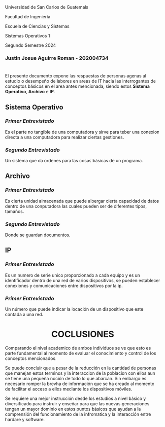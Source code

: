 Universidad de San Carlos de Guatemala

Facultad de Ingeniería

Escuela de Ciencias y Sistemas

Sistemas Operativos 1

Segundo Semestre 2024

### Justin Josue Aguirre Roman      - 202004734

# 

El presente documento expone las respuestas de personas agenas al estudio o desempeño de labores en areas de IT hacia las interrogantes de conceptos básicos en el area antes mencionada, siendo estos **Sistema Operativo**, **Archivo** e **IP**.

## **Sistema Operativo**
### *Primer Entrevistado*
Es el parte no tangible de una computadora y sirve para teber una conexion directa a una computadora para realizar ciertas gestiones.     
### *Segundo Entrevistado*
Un sistema que da ordenes para las cosas básicas de un programa.

## **Archivo**
### *Primer Entrevistado*
Es cierta unidad almacenada que puede albergar cierta capacidad de datos dentro de una conputadora las cuales pueden ser de diferentes tipos, tamaños.
### *Segundo Entrevistado*
Donde se guardan documentos.

## **IP**
### *Primer Entrevistado*
Es un numero de serie unico proporcionado a cada equipo y es un identificador dentro de una red de varios dispositivos, se pueden establecer conexiones y comunicaciones entre dispositivos por la ip.
### *Primer Entrevistado*
Un número que puede indicar la locación de un dispositivo que este contada a una red.

#

# <center>**COCLUSIONES**</center>

Comparando el nivel academico de ambos individuos se ve que esto es parte fundamental al momento de evaluar el conocimiento y control de los conceptos mencionados.

Se puede concluir que a pesar de la reducción en la cantidad de personas que manejan estos terminos y la interaccion de la poblacion con ellos aun se tiene una pequeña noción de todo lo que abarcan. Sin embargo es necesario romper la brevha de información que se ha creado al momento de facilitar el acceso a ellos mediante los dispositivos móviles.

Se requiere una mejor instrucción desde los estudios a nivel básico y diversificado para instruir y enseñar para que las nuevas generaciones tengan un mayor dominio en estos puntos básicos que ayudan a la comprensión del funcionamiento de la infromatica y la interacción entre hardare y software.